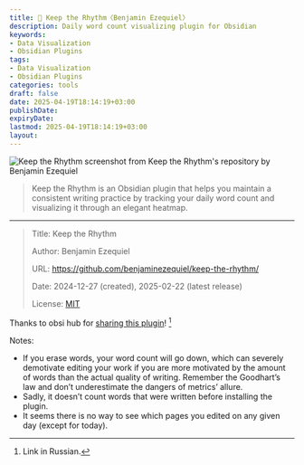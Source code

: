 ```yaml
---
title: 🔧 Keep the Rhythm〈Benjamin Ezequiel〉
description: Daily word count visualizing plugin for Obsidian
keywords: 
- Data Visualization
- Obsidian Plugins
tags:
- Data Visualization
- Obsidian Plugins
categories: tools
draft: false
date: 2025-04-19T18:14:19+03:00
publishDate: 
expiryDate: 
lastmod: 2025-04-19T18:14:19+03:00
layout: 
---
```


![Keep the Rhythm screenshot from Keep the Rhythm's repository by Benjamin Ezequiel](/img/Keep_the_Rhythm_screenshot.png "Keep the Rhythm screenshot from Keep the Rhythm's [repository](https://github.com/benjaminezequiel/keep-the-rhythm/) by [Benjamin Ezequiel](https://github.com/benjaminezequiel)")

> Keep the Rhythm is an Obsidian plugin that helps you maintain a consistent writing practice by tracking your daily word count and visualizing it through an elegant heatmap.

---

> Title: Keep the Rhythm
> 
> Author:  Benjamin Ezequiel 
> 
> URL: https://github.com/benjaminezequiel/keep-the-rhythm/
> 
> Date: 2024-12-27 (created), 2025-02-22 (latest release)
> 
> License: [MIT](https://github.com/benjaminezequiel/keep-the-rhythm?tab=MIT-1-ov-file)

Thanks to obsi hub for [sharing this plugin](https://t.me/obsidian10/186)! [^1]

Notes: 
- If you erase words, your word count will go down, which can severely demotivate editing your work if you are more motivated by the amount of words than the actual quality of writing. Remember the Goodhart’s law and don’t underestimate the dangers of metrics’ allure.
- Sadly, it doesn’t count words that were written before installing the plugin.
- It seems there is no way to see which pages you edited on any given day (except for today).

[^1]: Link in Russian.
